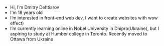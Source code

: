 - Hi, I’m Dmitry Dehtiarov
- I'm 18 years old
- I’m interested in front-end web dev, I want to create websites with wow effect)
- I’m currently learning online in Nobel University in Dnipro(Ukraine), but I aspiring to study at Humber college in Toronto. Recently moved to Ottawa from Ukraine

<!---
DmytroDehtiarov/DmytroDehtiarov is a ✨ special ✨ repository because its `README.md` (this file) appears on your GitHub profile.
You can click the Preview link to take a look at your changes.
--->
